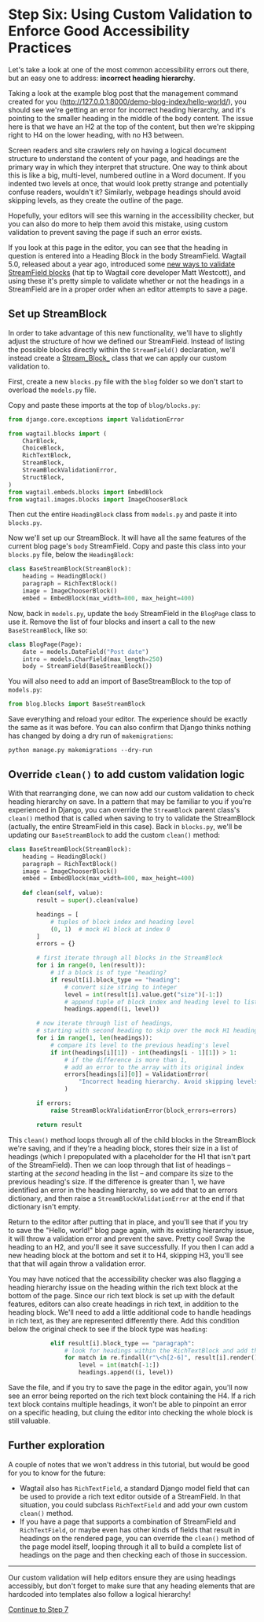# Step Six: Using Custom Validation to Enforce Good Accessibility Practices

Let's take a look at one of the most common accessibility errors out there, but an easy one to address: **incorrect heading hierarchy**.

Taking a look at the example blog post that the management command created for you (http://127.0.0.1:8000/demo-blog-index/hello-world/), you should see we're getting an error for incorrect heading hierarchy, and it's pointing to the smaller heading in the middle of the body content. The issue here is that we have an H2 at the top of the content, but then we're skipping right to H4 on the lower heading, with no H3 between.

Screen readers and site crawlers rely on having a logical document structure to understand the content of your page, and headings are the primary way in which they interpret that structure. One way to think about this is like a big, multi-level, numbered outline in a Word document. If you indented two levels at once, that would look pretty strange and potentially confuse readers, wouldn't it? Similarly, webpage headings should avoid skipping levels, as they create the outline of the page.

Hopefully, your editors will see this warning in the accessibility checker, but you can also do more to help them avoid this mistake, using custom validation to prevent saving the page if such an error exists.

If you look at this page in the editor, you can see that the heading in question is entered into a Heading Block in the body StreamField. Wagtail 5.0, released about a year ago, introduced some [new ways to validate StreamField blocks](https://docs.wagtail.org/en/stable/releases/5.0.html#custom-validation-support-for-streamfield) (hat tip to Wagtail core developer Matt Westcott), and using these it's pretty simple to validate whether or not the headings in a StreamField are in a proper order when an editor attempts to save a page.

## Set up StreamBlock

In order to take advantage of this new functionality, we'll have to slightly adjust the structure of how we defined our StreamField. Instead of listing the possible blocks directly within the `StreamField()` declaration, we'll instead create a [Stream_Block_](https://docs.wagtail.org/en/stable/topics/streamfield.html#streamblock) class that we can apply our custom validation to.

First, create a new `blocks.py` file with the `blog` folder so we don't start to overload the `models.py` file.

Copy and paste these imports at the top of `blog/blocks.py`:

```python
from django.core.exceptions import ValidationError

from wagtail.blocks import (
    CharBlock,
    ChoiceBlock,
    RichTextBlock,
    StreamBlock,
    StreamBlockValidationError,
    StructBlock,
)
from wagtail.embeds.blocks import EmbedBlock
from wagtail.images.blocks import ImageChooserBlock
```

Then cut the entire `HeadingBlock` class from `models.py` and paste it into `blocks.py`.

Now we'll set up our StreamBlock. It will have all the same features of the current blog page's `body` StreamField. Copy and paste this class into your `blocks.py` file, below the `HeadingBlock`:

```python
class BaseStreamBlock(StreamBlock):
    heading = HeadingBlock()
    paragraph = RichTextBlock()
    image = ImageChooserBlock()
    embed = EmbedBlock(max_width=800, max_height=400)
```

Now, back in `models.py`, update the `body` StreamField in the `BlogPage` class to use it. Remove the list of four blocks and insert a call to the new `BaseStreamBlock`, like so:

```python
class BlogPage(Page):
    date = models.DateField("Post date")
    intro = models.CharField(max_length=250)
    body = StreamField(BaseStreamBlock())
```

You will also need to add an import of BaseStreamBlock to the top of `models.py`:

```python
from blog.blocks import BaseStreamBlock
```

Save everything and reload your editor. The experience should be exactly the same as it was before. You can also confirm that Django thinks nothing has changed by doing a dry run of `makemigrations`:

```shell
python manage.py makemigrations --dry-run
```


## Override `clean()` to add custom validation logic

With that rearranging done, we can now add our custom validation to check heading hierarchy on save. In a pattern that may be familiar to you if you're experienced in Django, you can override the `StreamBlock` parent class's `clean()` method that is called when saving to try to validate the StreamBlock (actually, the entire StreamField in this case). Back in `blocks.py`, we'll be updating our `BaseStreamBlock` to add the custom `clean()` method:

```python
class BaseStreamBlock(StreamBlock):
    heading = HeadingBlock()
    paragraph = RichTextBlock()
    image = ImageChooserBlock()
    embed = EmbedBlock(max_width=800, max_height=400)
    
    def clean(self, value):
        result = super().clean(value)

        headings = [
            # tuples of block index and heading level
            (0, 1)  # mock H1 block at index 0
        ]
        errors = {}

        # first iterate through all blocks in the StreamBlock
        for i in range(0, len(result)):
            # if a block is of type "heading?
            if result[i].block_type == "heading":
                # convert size string to integer
                level = int(result[i].value.get("size")[-1:])
                # append tuple of block index and heading level to list
                headings.append((i, level))

        # now iterate through list of headings,
        # starting with second heading to skip over the mock H1 heading block
        for i in range(1, len(headings)):
            # compare its level to the previous heading's level
            if int(headings[i][1]) - int(headings[i - 1][1]) > 1:
                # if the difference is more than 1,
                # add an error to the array with its original index
                errors[headings[i][0]] = ValidationError(
                    "Incorrect heading hierarchy. Avoid skipping levels."
                )

        if errors:
            raise StreamBlockValidationError(block_errors=errors)

        return result
```

This `clean()` method loops through all of the child blocks in the StreamBlock we're saving, and if they're a heading block, stores their size in a list of headings (which I prepopulated with a placeholder for the H1 that isn't part of the StreamField). Then we can loop through that list of headings – starting at the _second_ heading in the list – and compare its size to the previous heading's size. If the difference is greater than 1, we have identified an error in the heading hierarchy, so we add that to an errors dictionary, and then raise a `StreamBlockValidationError` at the end if that dictionary isn't empty.

Return to the editor after putting that in place, and you'll see that if you try to save the "Hello, world!" blog page again, with its existing hierarchy issue, it will throw a validation error and prevent the save. Pretty cool! Swap the heading to an H2, and you'll see it save successfully. If you then I can add a new heading block at the bottom and set it to H4, skipping H3, you'll see that that will again throw a validation error.

You may have noticed that the accessibility checker was also flagging a heading hierarchy issue on the heading within the rich text block at the bottom of the page. Since our rich text block is set up with the default features, editors can also create headings in rich text, in addition to the heading block. We'll need to add a little additional code to handle headings in rich text, as they are represented differently there. Add this condition below the original check to see if the block type was `heading`:

```python
            elif result[i].block_type == "paragraph":
                # look for headings within the RichTextBlock and add those to the list
                for match in re.findall(r"\<h[2-6]", result[i].render()):
                    level = int(match[-1:])
                    headings.append((i, level))
```

Save the file, and if you try to save the page in the editor again, you'll now see an error being reported on the rich text block containing the H4. If a rich text block contains multiple headings, it won't be able to pinpoint an error on a specific heading, but cluing the editor into checking the whole block is still valuable.


## Further exploration

A couple of notes that we won't address in this tutorial, but would be good for you to know for the future:

- Wagtail also has `RichTextField`, a standard Django model field that can be used to provide a rich text editor outside of a StreamField. In that situation, you could subclass `RichTextField` and add your own custom `clean()` method.
- If you have a page that supports a combination of StreamField and `RichTextField`, or maybe even has other kinds of fields that result in headings on the rendered page, you can override the `clean()` method of the page model itself, looping through it all to build a complete list of headings on the page and then checking each of those in succession.


---

Our custom validation will help editors ensure they are using headings accessibly, but don't forget to make sure that any heading elements that are hardcoded into templates also follow a logical hierarchy!

[Continue to Step 7](https://github.com/vossisboss/pyconwagtail2024/tree/step-7)
